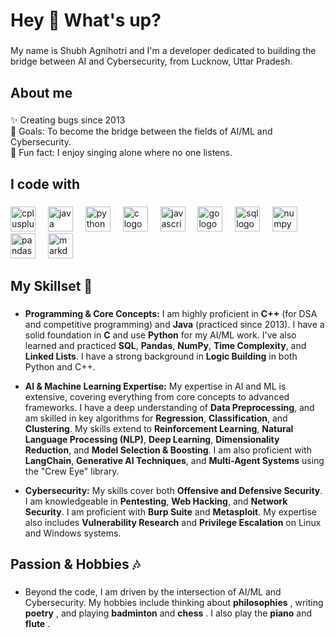 <h1 align="left">Hey 👋 What's up?</h1>

###

<p align="left">My name is Shubh Agnihotri and I'm a developer dedicated to building the bridge between AI and Cybersecurity, from Lucknow, Uttar Pradesh.</p>

###

<h2 align="left">About me</h2>

###

<p align="left">✨ Creating bugs since 2013<br>🎯 Goals: To become the bridge between the fields of AI/ML and Cybersecurity.<br>🎲 Fun fact: I enjoy singing alone where no one listens.</p>

###

<h2 align="left">I code with</h2>

###

<div align="left">
  <img src="https://cdn.jsdelivr.net/gh/devicons/devicon/icons/cplusplus/cplusplus-original.svg" height="40" alt="cplusplus logo" />
  <img width="12" />
  <img src="https://cdn.jsdelivr.net/gh/devicons/devicon/icons/java/java-original.svg" height="40" alt="java logo" />
  <img width="12" />
  <img src="https://cdn.jsdelivr.net/gh/devicons/devicon/icons/python/python-original.svg" height="40" alt="python logo" />
  <img width="12" />
  <img src="https://cdn.jsdelivr.net/gh/devicons/devicon/icons/c/c-original.svg" height="40" alt="c logo" />
  <img width="12" />
  <img src="https://cdn.jsdelivr.net/gh/devicons/devicon/icons/javascript/javascript-original.svg" height="40" alt="javascript logo" />
  <img width="12" />
  <img src="https://cdn.jsdelivr.net/gh/devicons/devicon/icons/go/go-original.svg" height="40" alt="go logo" />
  <img width="12" />
  <img src="https://cdn.jsdelivr.net/gh/devicons/devicon/icons/mysql/mysql-original.svg" height="40" alt="sql logo" />
  <img width="12" />
  <img src="https://cdn.jsdelivr.net/gh/devicons/devicon/icons/numpy/numpy-original.svg" height="40" alt="numpy logo" />
  <img width="12" />
  <img src="https://cdn.jsdelivr.net/gh/devicons/devicon/icons/pandas/pandas-original.svg" height="40" alt="pandas logo" />
  <img width="12" />
  <img src="https://cdn.jsdelivr.net/gh/devicons/devicon/icons/markdown/markdown-original.svg" height="40" alt="markdown logo" />
</div>

###

<h2 align="left">My Skillset 🦾</h2>

###

* **Programming & Core Concepts:** I am highly proficient in **C++** (for DSA and competitive programming) and **Java** (practiced since 2013). I have a solid foundation in **C** and use **Python** for my AI/ML work. I've also learned and practiced **SQL**, **Pandas**, **NumPy**, **Time Complexity**, and **Linked Lists**. I have a strong background in **Logic Building** in both Python and C++.

* **AI & Machine Learning Expertise:** My expertise in AI and ML is extensive, covering everything from core concepts to advanced frameworks. I have a deep understanding of **Data Preprocessing**, and am skilled in key algorithms for **Regression**, **Classification**, and **Clustering**. My skills extend to **Reinforcement Learning**, **Natural Language Processing (NLP)**, **Deep Learning**, **Dimensionality Reduction**, and **Model Selection & Boosting**. I am also proficient with **LangChain**, **Generative AI Techniques**, and **Multi-Agent Systems** using the "Crew Eye" library.

* **Cybersecurity:** My skills cover both **Offensive and Defensive Security**. I am knowledgeable in **Pentesting**, **Web Hacking**, and **Network Security**. I am proficient with **Burp Suite** and **Metasploit**. My expertise also includes **Vulnerability Research** and **Privilege Escalation** on Linux and Windows systems.

###

<h2 align="left">Passion & Hobbies 🎶</h2>

###

* Beyond the code, I am driven by the intersection of AI/ML and Cybersecurity. My hobbies include thinking about **philosophies** , writing **poetry** , and playing **badminton** and **chess** . I also play the **piano** and **flute** .


